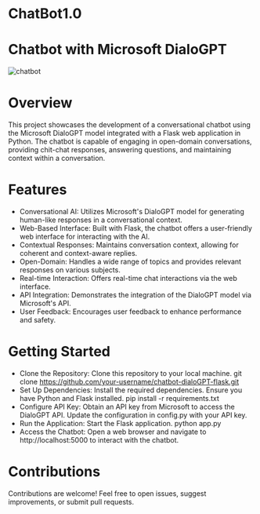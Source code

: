 # ChatBot1.0

# Chatbot with Microsoft DialoGPT
![chatbot](https://github.com/shouryasarkar/ChatBot1.0/assets/78168833/decea720-2198-4590-9599-a9f0d0b4b6c1)

# Overview
This project showcases the development of a conversational chatbot using the Microsoft DialoGPT model integrated with a Flask web application in Python. The chatbot is capable of engaging in open-domain conversations, providing chit-chat responses, answering questions, and maintaining context within a conversation.
# Features
* Conversational AI: Utilizes Microsoft's DialoGPT model for generating human-like responses in a conversational context.
* Web-Based Interface: Built with Flask, the chatbot offers a user-friendly web interface for interacting with the AI.
* Contextual Responses: Maintains conversation context, allowing for coherent and context-aware replies.
* Open-Domain: Handles a wide range of topics and provides relevant responses on various subjects.
* Real-time Interaction: Offers real-time chat interactions via the web interface.
* API Integration: Demonstrates the integration of the DialoGPT model via Microsoft's API.
* User Feedback: Encourages user feedback to enhance performance and safety.

# Getting Started
* Clone the Repository: Clone this repository to your local machine.
  git clone https://github.com/your-username/chatbot-dialoGPT-flask.git
* Set Up Dependencies: Install the required dependencies. Ensure you have Python and Flask installed.
  pip install -r requirements.txt
* Configure API Key: Obtain an API key from Microsoft to access the DialoGPT API. Update the configuration in config.py with your API key.
* Run the Application: Start the Flask application.
  python app.py
* Access the Chatbot: Open a web browser and navigate to http://localhost:5000 to interact with the chatbot.

# Contributions
Contributions are welcome! Feel free to open issues, suggest improvements, or submit pull requests.

